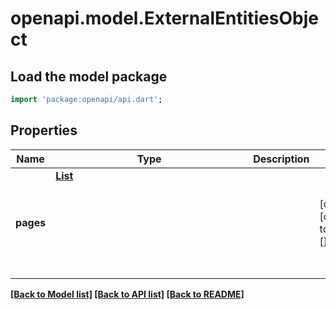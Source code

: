 # openapi.model.ExternalEntitiesObject

## Load the model package
```dart
import 'package:openapi/api.dart';
```

## Properties
Name | Type | Description | Notes
------------ | ------------- | ------------- | -------------
**pages** | [**List<Object>**](Object.md) |  | [optional] [default to const []]

[[Back to Model list]](../README.md#documentation-for-models) [[Back to API list]](../README.md#documentation-for-api-endpoints) [[Back to README]](../README.md)



